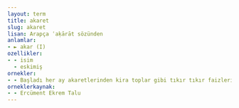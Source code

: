 ```yaml
---
layout: term
title: akaret
slug: akaret
lisan: Arapça ʿaḳārāt sözünden
anlamlar:
- ► akar (I)
ozellikler:
- - isim
  - eskimiş
ornekler:
- - Başladı her ay akaretlerinden kira toplar gibi tıkır tıkır faizleri toplamaya.
orneklerkaynak:
- - Ercüment Ekrem Talu
---
```

